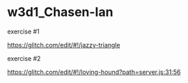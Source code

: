 # w3d1_Chasen-Ian

exercise #1

https://glitch.com/edit/#!/jazzy-triangle

exercise #2

https://glitch.com/edit/#!/loving-hound?path=server.js:31:56

